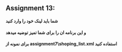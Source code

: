 ## Assignment 13:

#### شما باید لینک خود را وارد کنید

#### و این برنامه ان را برای شما تمیز توضیه میدهد

#### برای نمونه از assignment7\shoping_list.xml استفاده کنید